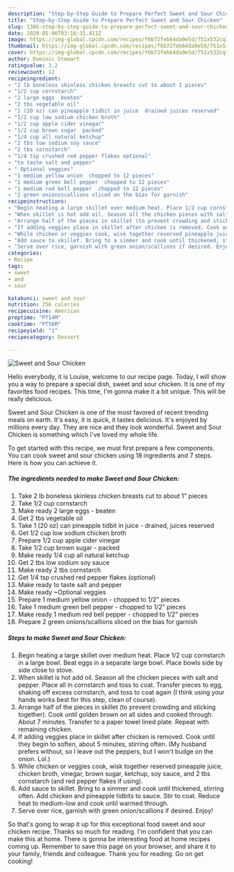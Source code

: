 ```yaml
---
description: "Step-by-Step Guide to Prepare Perfect Sweet and Sour Chicken"
title: "Step-by-Step Guide to Prepare Perfect Sweet and Sour Chicken"
slug: 1386-step-by-step-guide-to-prepare-perfect-sweet-and-sour-chicken
date: 2020-05-06T03:16:31.411Z
image: https://img-global.cpcdn.com/recipes/f6b72feb64da9e5d/751x532cq70/sweet-and-sour-chicken-recipe-main-photo.jpg
thumbnail: https://img-global.cpcdn.com/recipes/f6b72feb64da9e5d/751x532cq70/sweet-and-sour-chicken-recipe-main-photo.jpg
cover: https://img-global.cpcdn.com/recipes/f6b72feb64da9e5d/751x532cq70/sweet-and-sour-chicken-recipe-main-photo.jpg
author: Dominic Stewart
ratingvalue: 3.2
reviewcount: 12
recipeingredient:
- "2 lb boneless skinless chicken breasts cut to about 1 pieces"
- "1/2 cup cornstarch"
- "2 large eggs  beaten"
- "2 tbs vegetable oil"
- "1 (20 oz) can pineapple tidbit in juice  drained juices reserved"
- "1/2 cup low sodium chicken broth"
- "1/2 cup apple cider vinegar"
- "1/2 cup brown sugar  packed"
- "1/4 cup all natural ketchup"
- "2 tbs low sodium soy sauce"
- "2 tbs cornstarch"
- "1/4 tsp crushed red pepper flakes optional"
- "to taste salt and pepper"
- " Optional veggies"
- "1 medium yellow onion  chopped to 12 pieces"
- "1 medium green bell pepper  chopped to 12 pieces"
- "1 medium red bell pepper  chopped to 12 pieces"
- "2 green onionsscallions sliced on the bias for garnish"
recipeinstructions:
- "Begin heating a large skillet over medium heat. Place 1/2 cup cornstarch in a large bowl. Beat eggs in a separate large bowl. Place bowls side by side close to stove."
- "When skillet is hot add oil. Season all the chicken pieces with salt and pepper. Place all in cornstarch and toss to coat. Transfer pieces to egg, shaking off excess cornstarch, and toss to coat again (I think using your hands works best for this step, clean of course)."
- "Arrange half of the pieces in skillet (to prevent crowding and sticking together). Cook until golden brown on all sides and cooked through. About 7 minutes. Transfer to a paper towel lined plate. Repeat with remaining chicken."
- "If adding veggies place in skillet after chicken is removed. Cook until they begin to soften, about 5 minutes, stirring often. (My husband prefers without, so I leave out the peppers, but I won&#39;t budge on the onion. Lol.)"
- "While chicken or veggies cook, wisk together reserved pineapple juice, chicken broth, vinegar, brown sugar, ketchup, soy sauce, and 2 tbs cornstarch (and red pepper flakes if using)."
- "Add sauce to skillet. Bring to a simmer and cook until thickened, stirring often. Add chicken and pineapple tidbits to sauce. Stir to coat. Reduce heat to medium-low and cook until warmed through."
- "Serve over rice, garnish with green onion/scallions if desired. Enjoy!"
categories:
- Recipe
tags:
- sweet
- and
- sour

katakunci: sweet and sour 
nutrition: 256 calories
recipecuisine: American
preptime: "PT14M"
cooktime: "PT56M"
recipeyield: "1"
recipecategory: Dessert

---
```



![Sweet and Sour Chicken](https://img-global.cpcdn.com/recipes/f6b72feb64da9e5d/751x532cq70/sweet-and-sour-chicken-recipe-main-photo.jpg)

Hello everybody, it is Louise, welcome to our recipe page. Today, I will show you a way to prepare a special dish, sweet and sour chicken. It is one of my favorites food recipes. This time, I'm gonna make it a bit unique. This will be really delicious.

Sweet and Sour Chicken is one of the most favored of recent trending meals on earth. It's easy, it is quick, it tastes delicious. It's enjoyed by millions every day. They are nice and they look wonderful. Sweet and Sour Chicken is something which I've loved my whole life.




To get started with this recipe, we must first prepare a few components. You can cook sweet and sour chicken using 18 ingredients and 7 steps. Here is how you can achieve it.

<!--inarticleads1-->

##### The ingredients needed to make Sweet and Sour Chicken:

1. Take 2 lb boneless skinless chicken breasts cut to about 1&#34; pieces
1. Take 1/2 cup cornstarch
1. Make ready 2 large eggs - beaten
1. Get 2 tbs vegetable oil
1. Take 1 (20 oz) can pineapple tidbit in juice - drained, juices reserved
1. Get 1/2 cup low sodium chicken broth
1. Prepare 1/2 cup apple cider vinegar
1. Take 1/2 cup brown sugar - packed
1. Make ready 1/4 cup all natural ketchup
1. Get 2 tbs low sodium soy sauce
1. Make ready 2 tbs cornstarch
1. Get 1/4 tsp crushed red pepper flakes (optional)
1. Make ready to taste salt and pepper
1. Make ready  ~Optional veggies
1. Prepare 1 medium yellow onion - chopped to 1/2&#34; pieces
1. Take 1 medium green bell pepper - chopped to 1/2&#34; pieces
1. Make ready 1 medium red bell pepper - chopped to 1/2&#34; pieces
1. Prepare 2 green onions/scallions sliced on the bias for garnish




<!--inarticleads2-->

##### Steps to make Sweet and Sour Chicken:

1. Begin heating a large skillet over medium heat. Place 1/2 cup cornstarch in a large bowl. Beat eggs in a separate large bowl. Place bowls side by side close to stove.
1. When skillet is hot add oil. Season all the chicken pieces with salt and pepper. Place all in cornstarch and toss to coat. Transfer pieces to egg, shaking off excess cornstarch, and toss to coat again (I think using your hands works best for this step, clean of course).
1. Arrange half of the pieces in skillet (to prevent crowding and sticking together). Cook until golden brown on all sides and cooked through. About 7 minutes. Transfer to a paper towel lined plate. Repeat with remaining chicken.
1. If adding veggies place in skillet after chicken is removed. Cook until they begin to soften, about 5 minutes, stirring often. (My husband prefers without, so I leave out the peppers, but I won&#39;t budge on the onion. Lol.)
1. While chicken or veggies cook, wisk together reserved pineapple juice, chicken broth, vinegar, brown sugar, ketchup, soy sauce, and 2 tbs cornstarch (and red pepper flakes if using).
1. Add sauce to skillet. Bring to a simmer and cook until thickened, stirring often. Add chicken and pineapple tidbits to sauce. Stir to coat. Reduce heat to medium-low and cook until warmed through.
1. Serve over rice, garnish with green onion/scallions if desired. Enjoy!




So that's going to wrap it up for this exceptional food sweet and sour chicken recipe. Thanks so much for reading. I'm confident that you can make this at home. There is gonna be interesting food at home recipes coming up. Remember to save this page on your browser, and share it to your family, friends and colleague. Thank you for reading. Go on get cooking!
